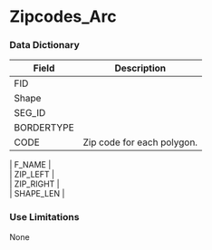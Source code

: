 # Zipcodes_Arc  

### Data Dictionary

| Field | Description  
| ----- | :----------:  
| FID |  
| Shape |  
| SEG_ID |  
| BORDERTYPE |  
| CODE |  Zip code for each polygon.

| F_NAME |  
| ZIP_LEFT |  
| ZIP_RIGHT |  
| SHAPE_LEN |  


### Use Limitations  

None